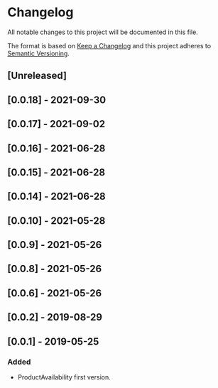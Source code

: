 # Changelog

All notable changes to this project will be documented in this file.

The format is based on [Keep a Changelog](http://keepachangelog.com/en/1.0.0/)
and this project adheres to [Semantic Versioning](http://semver.org/spec/v2.0.0.html).

## [Unreleased]

## [0.0.18] - 2021-09-30

## [0.0.17] - 2021-09-02

## [0.0.16] - 2021-06-28

## [0.0.15] - 2021-06-28

## [0.0.14] - 2021-06-28

## [0.0.10] - 2021-05-28

## [0.0.9] - 2021-05-26

## [0.0.8] - 2021-05-26

## [0.0.6] - 2021-05-26

## [0.0.2] - 2019-08-29

## [0.0.1] - 2019-05-25
### Added
- ProductAvailability first version.

